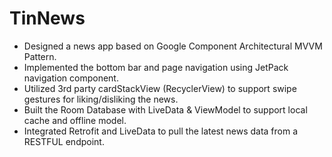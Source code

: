 # TinNews
- Designed a news app based on Google Component Architectural MVVM Pattern.
- Implemented the bottom bar and page navigation using JetPack navigation component.
- Utilized 3rd party cardStackView (RecyclerView) to support swipe gestures for liking/disliking the news.
- Built the Room Database with LiveData & ViewModel to support local cache and offline model.
- Integrated Retrofit and LiveData to pull the latest news data from a RESTFUL endpoint.
